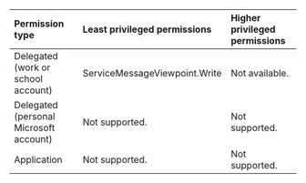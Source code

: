 |Permission type|Least privileged permissions|Higher privileged permissions|
|:---|:---|:---|
|Delegated (work or school account)|ServiceMessageViewpoint.Write|Not available.|
|Delegated (personal Microsoft account)|Not supported.|Not supported.|
|Application|Not supported.|Not supported.|